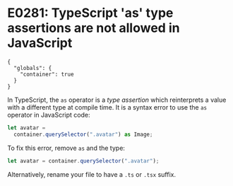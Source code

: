 # E0281: TypeScript 'as' type assertions are not allowed in JavaScript

```config-for-examples
{
  "globals": {
    "container": true
  }
}
```

In TypeScript, the `as` operator is a *type assertion* which reinterprets a
value with a different type at compile time. It is a syntax error to use the
`as` operator in JavaScript code:

```javascript
let avatar =
  container.querySelector(".avatar") as Image;
```

To fix this error, remove `as` and the type:

```javascript
let avatar = container.querySelector(".avatar");
```

Alternatively, rename your file to have a `.ts` or `.tsx` suffix.
